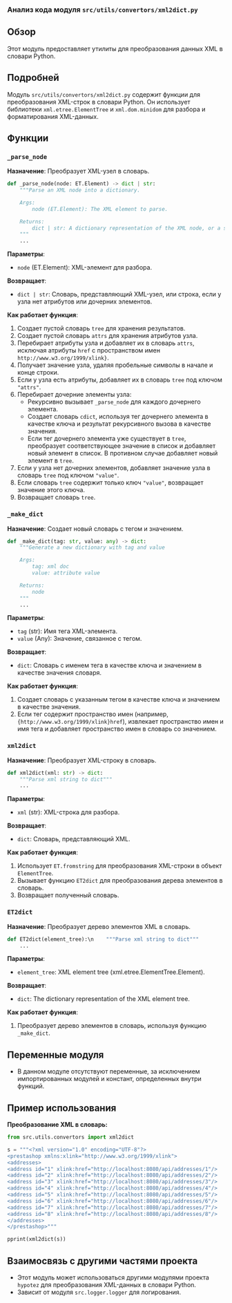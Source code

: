 ### Анализ кода модуля `src/utils/convertors/xml2dict.py`

## Обзор

Этот модуль предоставляет утилиты для преобразования данных XML в словари Python.

## Подробней

Модуль `src/utils/convertors/xml2dict.py` содержит функции для преобразования XML-строк в словари Python. Он использует библиотеки `xml.etree.ElementTree` и `xml.dom.minidom` для разбора и форматирования XML-данных.

## Функции

### `_parse_node`

**Назначение**: Преобразует XML-узел в словарь.

```python
def _parse_node(node: ET.Element) -> dict | str:
    """Parse an XML node into a dictionary.

    Args:
        node (ET.Element): The XML element to parse.

    Returns:
        dict | str: A dictionary representation of the XML node, or a string if the node has no attributes or children.
    """
    ...
```

**Параметры**:

-   `node` (ET.Element): XML-элемент для разбора.

**Возвращает**:

-   `dict | str`: Словарь, представляющий XML-узел, или строка, если у узла нет атрибутов или дочерних элементов.

**Как работает функция**:

1.  Создает пустой словарь `tree` для хранения результатов.
2.  Создает пустой словарь `attrs` для хранения атрибутов узла.
3.  Перебирает атрибуты узла и добавляет их в словарь `attrs`, исключая атрибуты `href` с пространством имен `http://www.w3.org/1999/xlink}`.
4.  Получает значение узла, удаляя пробельные символы в начале и конце строки.
5.  Если у узла есть атрибуты, добавляет их в словарь `tree` под ключом `"attrs"`.
6.  Перебирает дочерние элементы узла:
    -   Рекурсивно вызывает `_parse_node` для каждого дочернего элемента.
    -   Создает словарь `cdict`, используя тег дочернего элемента в качестве ключа и результат рекурсивного вызова в качестве значения.
    -   Если тег дочернего элемента уже существует в `tree`, преобразует соответствующее значение в список и добавляет новый элемент в список. В противном случае добавляет новый элемент в `tree`.
7.  Если у узла нет дочерних элементов, добавляет значение узла в словарь `tree` под ключом `"value"`.
8.  Если словарь `tree` содержит только ключ `"value"`, возвращает значение этого ключа.
9.  Возвращает словарь `tree`.

### `_make_dict`

**Назначение**: Создает новый словарь с тегом и значением.

```python
def _make_dict(tag: str, value: any) -> dict:
    """Generate a new dictionary with tag and value

    Args:
        tag: xml doc
        value: attribute value

    Returns:
        node
    """
    ...
```

**Параметры**:

-   `tag` (str): Имя тега XML-элемента.
-   `value` (Any): Значение, связанное с тегом.

**Возвращает**:

-   `dict`: Словарь с именем тега в качестве ключа и значением в качестве значения словаря.

**Как работает функция**:

1.  Создает словарь с указанным тегом в качестве ключа и значением в качестве значения.
2.  Если тег содержит пространство имен (например, `{http://www.w3.org/1999/xlink}href`), извлекает пространство имен и имя тега и добавляет пространство имен в словарь со значением.

### `xml2dict`

**Назначение**: Преобразует XML-строку в словарь.

```python
def xml2dict(xml: str) -> dict:
    """Parse xml string to dict"""
    ...
```

**Параметры**:

-   `xml` (str): XML-строка для разбора.

**Возвращает**:

-   `dict`: Словарь, представляющий XML.

**Как работает функция**:

1.  Использует `ET.fromstring` для преобразования XML-строки в объект `ElementTree`.
2.  Вызывает функцию `ET2dict` для преобразования дерева элементов в словарь.
3.  Возвращает полученный словарь.

### `ET2dict`

**Назначение**: Преобразует дерево элементов XML в словарь.

```python
def ET2dict(element_tree):\n    """Parse xml string to dict"""
    ...
```

**Параметры**:

-   `element_tree`: XML element tree (xml.etree.ElementTree.Element).

**Возвращает**:

-   `dict`: The dictionary representation of the XML element tree.

**Как работает функция**:

1.  Преобразует дерево элементов в словарь, используя функцию `_make_dict`.

## Переменные модуля

-   В данном модуле отсутствуют переменные, за исключением импортированных модулей и констант, определенных внутри функций.

## Пример использования

**Преобразование XML в словарь:**

```python
from src.utils.convertors import xml2dict

s = """<?xml version="1.0" encoding="UTF-8"?>
<prestashop xmlns:xlink="http://www.w3.org/1999/xlink">
<addresses>
<address id="1" xlink:href="http://localhost:8080/api/addresses/1"/>
<address id="2" xlink:href="http://localhost:8080/api/addresses/2"/>
<address id="3" xlink:href="http://localhost:8080/api/addresses/3"/>
<address id="4" xlink:href="http://localhost:8080/api/addresses/4"/>
<address id="5" xlink:href="http://localhost:8080/api/addresses/5"/>
<address id="6" xlink:href="http://localhost:8080/api/addresses/6"/>
<address id="7" xlink:href="http://localhost:8080/api/addresses/7"/>
<address id="8" xlink:href="http://localhost:8080/api/addresses/8"/>
</addresses>
</prestashop>"""

pprint(xml2dict(s))
```

## Взаимосвязь с другими частями проекта

-   Этот модуль может использоваться другими модулями проекта `hypotez` для преобразования XML-данных в словари Python.
-   Зависит от модуля `src.logger.logger` для логирования.